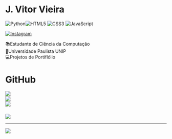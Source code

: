 # J. Vitor Vieira



![Python](https://img.shields.io/badge/python-%233C78C4.svg?style=flat-square&logo=python&logoColor=white)![HTML5](https://img.shields.io/badge/html5-%23E34F26.svg?style=flat-square&logo=html5&logoColor=white) ![CSS3](https://img.shields.io/badge/css3-%231572B6.svg?style=flat-square&logo=css3&logoColor=white) ![JavaScript](https://img.shields.io/badge/javascript-%23323330.svg?style=flat-square&logo=javascript&logoColor=%23F7DF1E)

[![Instagram](https://img.shields.io/badge/Instagram-%23E4405F.svg?logo=Instagram&logoColor=white)](https://instagram.com/pse_vitor)

📚Estudante de Ciência da Computação <br>🏫Universidade Paulista UNIP<br>💻Projetos de Portiflólio<br>
# GitHub
![](https://github-readme-stats.vercel.app/api?username=QuaseVitor&theme=gotham&hide_border=true&include_all_commits=true&count_private=false)<br/>
![](https://github-readme-streak-stats.herokuapp.com/?user=QuaseVitor&theme=gotham&hide_border=true)<br/>
![](https://github-readme-stats.vercel.app/api/top-langs/?username=QuaseVitor&theme=gotham&hide_border=true&include_all_commits=true&count_private=false&layout=compact)

###
![](https://github-contributor-stats.vercel.app/api?username=QuaseVitor&limit=5&theme=dark&combine_all_yearly_contributions=true)

---
[![](https://visitcount.itsvg.in/api?id=QuaseVitor&icon=2&color=8)](https://visitcount.itsvg.in)

